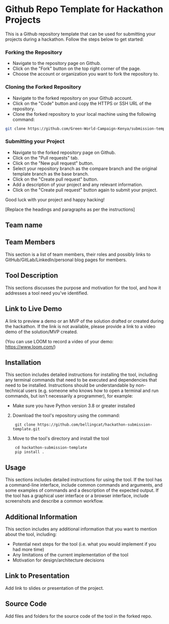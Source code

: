 # Github Repo Template for Hackathon Projects

This is a Github repository template that can be used for submitting your projects during a hackathon. Follow the steps below to get started:

### Forking the Repository
- Navigate to the repository page on Github.
- Click on the "Fork" button on the top right corner of the page.
- Choose the account or organization you want to fork the repository to.

### Cloning the Forked Repository
- Navigate to the forked repository on your Github account.
- Click on the "Code" button and copy the HTTPS or SSH URL of the repository.
- Clone the forked repository to your local machine using the following command:

```bash
git clone https://github.com/Green-World-Campaign-Kenya/submission-template.git
```

### Submitting your Project

- Navigate to the forked repository page on Github.
- Click on the "Pull requests" tab.
- Click on the "New pull request" button.
- Select your repository branch as the compare branch and the original template branch as the base branch.
- Click on the "Create pull request" button.
- Add a description of your project and any relevant information.
- Click on the "Create pull request" button again to submit your project.

Good luck with your project and happy hacking!

[Replace the headings and paragraphs as per the instructions]
## Team name

## Team Members
This section is a list of team members, their roles and possibly links to GitHub/GitLab/LinkedIn/personal blog pages for members.

## Tool Description
This sections discusses the purpose and motivation for the tool, and how it addresses a tool need you've identified.

## Link to Live Demo
A link to preview a demo or an MVP of the solution drafted or created during the hackathon. If the link is not available, please provide a link to a video demo of the solution/MVP created.

(You can use LOOM to record a video of your demo: https://www.loom.com/)

## Installation
This section includes detailed instructions for installing the tool, including any terminal commands that need to be executed and dependencies that need to be installed. Instructions should be understandable by non-technical users (e.g. someone who knows how to open a terminal and run commands, but isn't necessarily a programmer), for example:

- Make sure you have Python version 3.8 or greater installed

2. Download the tool's repository using the command:

        git clone https://github.com/bellingcat/hackathon-submission-template.git

3. Move to the tool's directory and install the tool

        cd hackathon-submission-template
        pip install .

## Usage
This sections includes detailed instructions for using the tool. If the tool has a command-line interface, include common commands and arguments, and some examples of commands and a description of the expected output. If the tool has a graphical user interface or a browser interface, include screenshots and describe a common workflow.

## Additional Information
This section includes any additional information that you want to mention about the tool, including:
- Potential next steps for the tool (i.e. what you would implement if you had more time)
- Any limitations of the current implementation of the tool
- Motivation for design/architecture decisions

## Link to Presentation
Add link to slides or presentation of the project.

## Source Code
Add files and folders for the source code of the tool in the forked repo.
